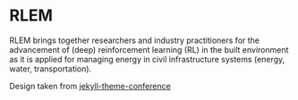 # RLEM

RLEM brings together researchers and industry practitioners for the advancement of (deep) reinforcement learning (RL) in the built environment as it is applied for managing energy in civil infrastructure systems (energy, water, transportation).

Design taken from [jekyll-theme-conference](https://github.com/DigitaleGesellschaft/jekyll-theme-conference)
